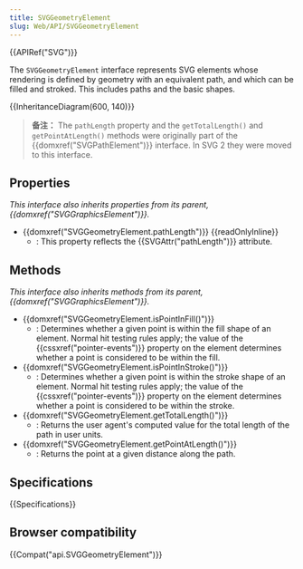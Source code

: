 ```yaml
---
title: SVGGeometryElement
slug: Web/API/SVGGeometryElement
---
```


{{APIRef("SVG")}}

The `SVGGeometryElement` interface represents SVG elements whose rendering is defined by geometry with an equivalent path, and which can be filled and stroked. This includes paths and the basic shapes.

{{InheritanceDiagram(600, 140)}}

> **备注：** The `pathLength` property and the `getTotalLength()` and `getPointAtLength()` methods were originally part of the {{domxref("SVGPathElement")}} interface. In SVG 2 they were moved to this interface.

## Properties

_This interface also inherits properties from its parent, {{domxref("SVGGraphicsElement")}}._

- {{domxref("SVGGeometryElement.pathLength")}} {{readOnlyInline}}
  - : This property reflects the {{SVGAttr("pathLength")}} attribute.

## Methods

_This interface also inherits methods from its parent, {{domxref("SVGGraphicsElement")}}._

- {{domxref("SVGGeometryElement.isPointInFill()")}}
  - : Determines whether a given point is within the fill shape of an element. Normal hit testing rules apply; the value of the {{cssxref("pointer-events")}} property on the element determines whether a point is considered to be within the fill.
- {{domxref("SVGGeometryElement.isPointInStroke()")}}
  - : Determines whether a given point is within the stroke shape of an element. Normal hit testing rules apply; the value of the {{cssxref("pointer-events")}} property on the element determines whether a point is considered to be within the stroke.
- {{domxref("SVGGeometryElement.getTotalLength()")}}
  - : Returns the user agent's computed value for the total length of the path in user units.
- {{domxref("SVGGeometryElement.getPointAtLength()")}}
  - : Returns the point at a given distance along the path.

## Specifications

{{Specifications}}

## Browser compatibility

{{Compat("api.SVGGeometryElement")}}
